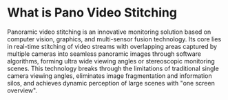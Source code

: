 # What is Pano Video Stitching
Panoramic video stitching is an innovative monitoring solution based on computer vision, graphics, and multi-sensor fusion technology. Its core lies in real-time stitching of video streams with overlapping areas captured by multiple cameras into seamless panoramic images through software algorithms, forming ultra wide viewing angles or stereoscopic monitoring scenes. This technology breaks through the limitations of traditional single camera viewing angles, eliminates image fragmentation and information silos, and achieves dynamic perception of large scenes with "one screen overview".

<script>
import ImageOverlay from '/zh/Pano/components/ImageOverlay.vue'

export default {
  components: {
    ImageOverlay
  }
};
</script>

<style scoped>
.image-overlay-container {
  height: 160px;
}

/* 移动端适配 */
@media (max-width: 768px) {
  .image-overlay-container {
    aspect-ratio: 16 / 9;
    height: auto;
  }
}
</style>

<ImageOverlay height="100px"
    :images="[
    '/Pano/pano1.jpg',
    '/Pano/pano2.jpg'
    ]" 
    :duration="5000"
/>